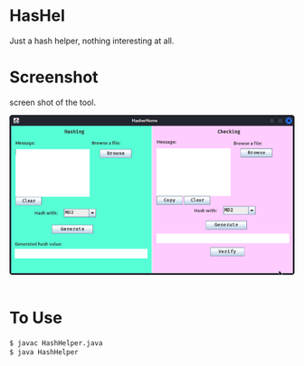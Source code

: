 # HasHel

Just a hash helper, nothing interesting at all.

# Screenshot

screen shot of the tool.
<center>
<img src='./screen.png' with='450px' />
</center>
<br/>

# To Use

```console
$ javac HashHelper.java
$ java HashHelper
```
